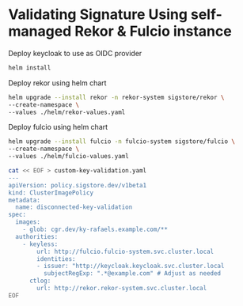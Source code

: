 # Validating Signature Using self-managed Rekor & Fulcio instance

Deploy keycloak to use as OIDC provider

```bash
helm install 
```

Deploy rekor using helm chart 

```bash
helm upgrade --install rekor -n rekor-system sigstore/rekor \
--create-namespace \
--values ./helm/rekor-values.yaml
```

Deploy fulcio using helm chart

```bash
helm upgrade --install fulcio -n fulcio-system sigstore/fulcio \
--create-namespace \
--values ./helm/fulcio-values.yaml
```

```bash
cat << EOF > custom-key-validation.yaml
---
apiVersion: policy.sigstore.dev/v1beta1
kind: ClusterImagePolicy
metadata:
  name: disconnected-key-validation
spec:
  images:
    - glob: cgr.dev/ky-rafaels.example.com/**
  authorities:
    - keyless:
        url: http://fulcio.fulcio-system.svc.cluster.local
        identities:
        - issuer: "http://keycloak.keycloak.svc.cluster.local
          subjectRegExp: ".*@example.com" # Adjust as needed
      ctlog:
        url: http://rekor.rekor-system.svc.cluster.local
EOF
```